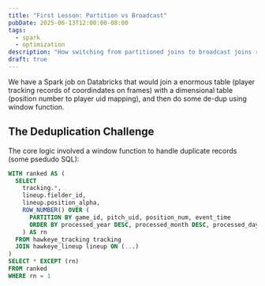 ```yaml
---
title: "First Lesson: Partition vs Broadcast"
pubDate: 2025-06-13T12:00:00-08:00
tags:
  - spark
  - optimization
description: "How switching from partitioned joins to broadcast joins reduced shuffle writes from 8GB to 500MB"
draft: true
---
```




We have a Spark job on Databricks that would join a enormous table (player tracking records of coordindates on frames) with a dimensional table (position number to player uid mapping), and then do some de-dup using window function.

## The Deduplication Challenge

The core logic involved a window function to handle duplicate records (some psedudo SQL):

```sql
WITH ranked AS (
  SELECT 
    tracking.*,
    lineup.fielder_id,
    lineup.position_alpha,
    ROW_NUMBER() OVER (
      PARTITION BY game_id, pitch_uid, position_num, event_time
      ORDER BY processed_year DESC, processed_month DESC, processed_day DESC
    ) AS rn
  FROM hawkeye_tracking tracking
  JOIN hawkeye_lineup lineup ON (...)
)
SELECT * EXCEPT (rn)
FROM ranked 
WHERE rn = 1
```



